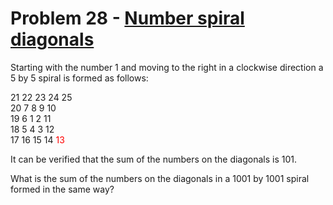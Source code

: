 # Problem 28 - [Number spiral diagonals](https://projecteuler.net/problem=28)

Starting with the number 1 and moving to the right in a clockwise direction a 5 by 5 spiral is formed as follows:

  21 22 23 24 25  
  20  7  8  9 10  
  19  6  1  2 11  
  18  5  4  3 12  
  17 16 15 14 <span style="color:red;">13</span>  

It can be verified that the sum of the numbers on the diagonals is 101.

What is the sum of the numbers on the diagonals in a 1001 by 1001 spiral formed in the same way?
